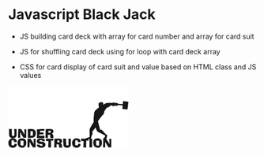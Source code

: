# Javascript Black Jack

- JS building card deck with array for card number and array for card suit

- JS for shuffling card deck using for loop with card deck array

- CSS for card display of card suit and value based on HTML class and JS values

![blackjackJS](img/underconstruction.gif)
